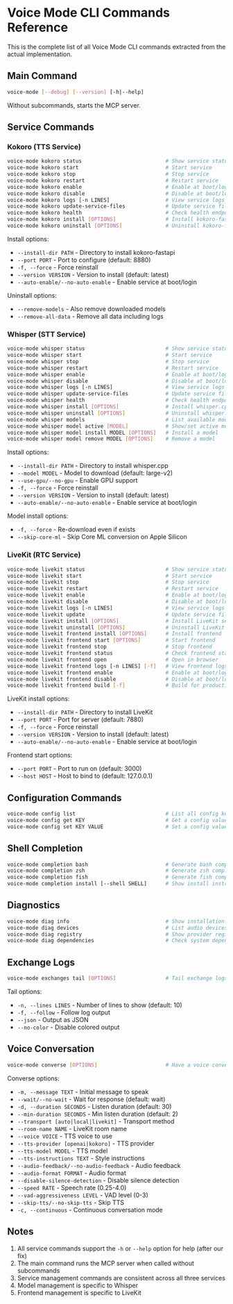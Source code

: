 # Voice Mode CLI Commands Reference

This is the complete list of all Voice Mode CLI commands extracted from the actual implementation.

## Main Command
```bash
voice-mode [--debug] [--version] [-h|--help]
```
Without subcommands, starts the MCP server.

## Service Commands

### Kokoro (TTS Service)
```bash
voice-mode kokoro status                           # Show service status
voice-mode kokoro start                            # Start service
voice-mode kokoro stop                             # Stop service  
voice-mode kokoro restart                          # Restart service
voice-mode kokoro enable                           # Enable at boot/login
voice-mode kokoro disable                          # Disable at boot/login
voice-mode kokoro logs [-n LINES]                  # View service logs
voice-mode kokoro update-service-files             # Update service files
voice-mode kokoro health                           # Check health endpoint
voice-mode kokoro install [OPTIONS]                # Install kokoro-fastapi
voice-mode kokoro uninstall [OPTIONS]              # Uninstall kokoro-fastapi
```

Install options:
- `--install-dir PATH` - Directory to install kokoro-fastapi
- `--port PORT` - Port to configure (default: 8880)
- `-f, --force` - Force reinstall
- `--version VERSION` - Version to install (default: latest)
- `--auto-enable/--no-auto-enable` - Enable service at boot/login

Uninstall options:
- `--remove-models` - Also remove downloaded models
- `--remove-all-data` - Remove all data including logs

### Whisper (STT Service)
```bash
voice-mode whisper status                          # Show service status
voice-mode whisper start                           # Start service
voice-mode whisper stop                            # Stop service
voice-mode whisper restart                         # Restart service
voice-mode whisper enable                          # Enable at boot/login
voice-mode whisper disable                         # Disable at boot/login
voice-mode whisper logs [-n LINES]                 # View service logs
voice-mode whisper update-service-files            # Update service files
voice-mode whisper health                          # Check health endpoint
voice-mode whisper install [OPTIONS]               # Install whisper.cpp
voice-mode whisper uninstall [OPTIONS]             # Uninstall whisper.cpp
voice-mode whisper models                          # List available models
voice-mode whisper model active [MODEL]            # Show/set active model
voice-mode whisper model install MODEL [OPTIONS]   # Install a model
voice-mode whisper model remove MODEL [OPTIONS]    # Remove a model
```

Install options:
- `--install-dir PATH` - Directory to install whisper.cpp
- `--model MODEL` - Model to download (default: large-v2)
- `--use-gpu/--no-gpu` - Enable GPU support
- `-f, --force` - Force reinstall
- `--version VERSION` - Version to install (default: latest)
- `--auto-enable/--no-auto-enable` - Enable service at boot/login

Model install options:
- `-f, --force` - Re-download even if exists
- `--skip-core-ml` - Skip Core ML conversion on Apple Silicon

### LiveKit (RTC Service)
```bash
voice-mode livekit status                          # Show service status
voice-mode livekit start                           # Start service
voice-mode livekit stop                            # Stop service
voice-mode livekit restart                         # Restart service
voice-mode livekit enable                          # Enable at boot/login
voice-mode livekit disable                         # Disable at boot/login
voice-mode livekit logs [-n LINES]                 # View service logs
voice-mode livekit update                          # Update service files
voice-mode livekit install [OPTIONS]               # Install LiveKit server
voice-mode livekit uninstall [OPTIONS]             # Uninstall LiveKit
voice-mode livekit frontend install [OPTIONS]      # Install frontend
voice-mode livekit frontend start [OPTIONS]        # Start frontend
voice-mode livekit frontend stop                   # Stop frontend
voice-mode livekit frontend status                 # Check frontend status
voice-mode livekit frontend open                   # Open in browser
voice-mode livekit frontend logs [-n LINES] [-f]   # View frontend logs
voice-mode livekit frontend enable                 # Enable at boot/login
voice-mode livekit frontend disable                # Disable at boot/login
voice-mode livekit frontend build [-f]             # Build for production
```

LiveKit install options:
- `--install-dir PATH` - Directory to install LiveKit
- `--port PORT` - Port for server (default: 7880)
- `-f, --force` - Force reinstall
- `--version VERSION` - Version to install (default: latest)
- `--auto-enable/--no-auto-enable` - Enable service at boot/login

Frontend start options:
- `--port PORT` - Port to run on (default: 3000)
- `--host HOST` - Host to bind to (default: 127.0.0.1)

## Configuration Commands
```bash
voice-mode config list                             # List all config keys
voice-mode config get KEY                          # Get a config value
voice-mode config set KEY VALUE                    # Set a config value
```

## Shell Completion
```bash
voice-mode completion bash                         # Generate bash completion
voice-mode completion zsh                          # Generate zsh completion
voice-mode completion fish                         # Generate fish completion
voice-mode completion install [--shell SHELL]      # Show install instructions
```

## Diagnostics
```bash
voice-mode diag info                               # Show installation info
voice-mode diag devices                            # List audio devices
voice-mode diag registry                           # Show provider registry
voice-mode diag dependencies                       # Check system dependencies
```

## Exchange Logs
```bash
voice-mode exchanges tail [OPTIONS]                # Tail exchange logs
```

Tail options:
- `-n, --lines LINES` - Number of lines to show (default: 10)
- `-f, --follow` - Follow log output
- `--json` - Output as JSON
- `--no-color` - Disable colored output

## Voice Conversation
```bash
voice-mode converse [OPTIONS]                      # Have a voice conversation
```

Converse options:
- `-m, --message TEXT` - Initial message to speak
- `--wait/--no-wait` - Wait for response (default: wait)
- `-d, --duration SECONDS` - Listen duration (default: 30)
- `--min-duration SECONDS` - Min listen duration (default: 2)
- `--transport [auto|local|livekit]` - Transport method
- `--room-name NAME` - LiveKit room name
- `--voice VOICE` - TTS voice to use
- `--tts-provider [openai|kokoro]` - TTS provider
- `--tts-model MODEL` - TTS model
- `--tts-instructions TEXT` - Style instructions
- `--audio-feedback/--no-audio-feedback` - Audio feedback
- `--audio-format FORMAT` - Audio format
- `--disable-silence-detection` - Disable silence detection
- `--speed RATE` - Speech rate (0.25-4.0)
- `--vad-aggressiveness LEVEL` - VAD level (0-3)
- `--skip-tts/--no-skip-tts` - Skip TTS
- `-c, --continuous` - Continuous conversation mode

## Notes

1. All service commands support the `-h` or `--help` option for help (after our fix)
2. The main command runs the MCP server when called without subcommands
3. Service management commands are consistent across all three services
4. Model management is specific to Whisper
5. Frontend management is specific to LiveKit